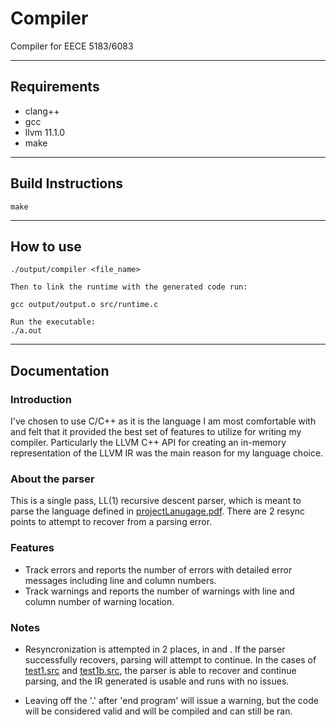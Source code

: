 # Compiler
Compiler for EECE 5183/6083
- - - -
## Requirements

* clang++
* gcc
* llvm 11.1.0
* make
- - - -
## Build Instructions
```
make
```
- - - -
## How to use
```
./output/compiler <file_name>

Then to link the runtime with the generated code run: 

gcc output/output.o src/runtime.c 

Run the executable:
./a.out 
```
- - - -
## Documentation
### Introduction
I've chosen to use C/C++ as it is the language I am most comfortable with and felt that it provided the
best set of features to utilize for writing my compiler. Particularly the LLVM C++ API for creating an
in-memory representation of the LLVM IR was the main reason for my language choice.

### About the parser
This is a single pass, LL(1) recursive descent parser, which is meant to parse the language defined in
[projectLanugage.pdf](projectLanguage.pdf). There are 2 resync points to attempt to recover from a
parsing error.


### Features
* Track errors and reports the number of errors with detailed error messages including line and column numbers.
* Track warnings and reports the number of warnings with line and column number of warning location.

### Notes
* Resyncronization is attempted in 2 places, in <declaration> and <statement>. If the parser successfully
recovers, parsing will attempt to continue. In the cases of [test1.src](testPgms/incorrect/test1.src) and
  [test1b.src](testPgms/incorrect/test1b.src), the parser is able to recover and continue parsing, and the
  IR generated is usable and runs with no issues.
  
* Leaving off the '.' after 'end program' will issue a warning, but the code will be considered valid
and will be compiled and can still be ran.

